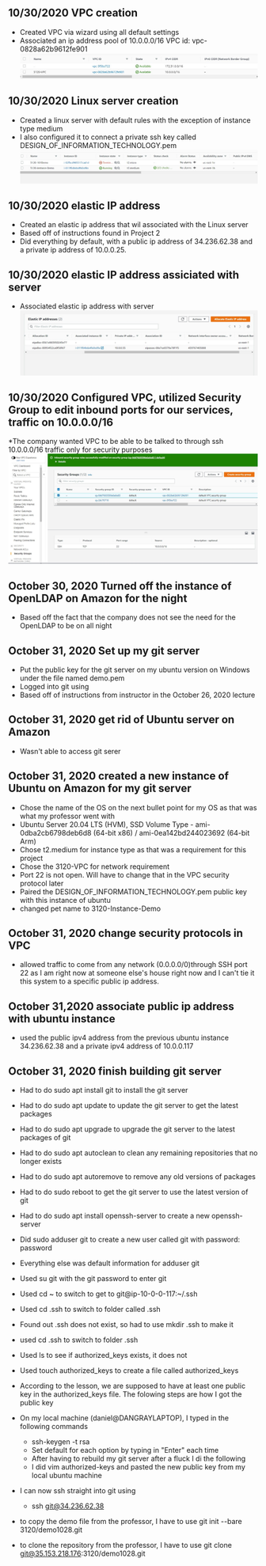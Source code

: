 ## 10/30/2020 VPC creation
* Created VPC via wizard using all default settings
* Associated an ip address pool of 10.0.0.0/16
VPC id: vpc-0828a62b9612fe901
![screenshot of VPC](/project2pictures/VPC_created.jpg)

## 10/30/2020 Linux server creation
* Created a linux server with default rules with the exception of instance type medium
* I also configured it to connect a private ssh key called DESIGN_OF_INFORMATION_TECHNOLOGY.pem
![screenshot of Linux](/project2pictures/instance_of_linux_server.jpg)

## 10/30/2020 elastic IP address 
* Created an elastic ip address that wil associated with the Linux server
* Based off of instructions found in Project 2
* Did everything by default, with a public ip address of 34.236.62.38 and a private ip address of 10.0.0.25.

## 10/30/2020 elastic IP address assiciated with server
* Associated elastic ip address with server
![screenshot of associated elastic ip address with server](/project2pictures/elastic_ip_to_server.jpg)

## 10/30/2020 Configured VPC, utilized Security Group to edit inbound ports for our services, traffic on 10.0.0.0/16
*The company wanted VPC to be able to
be talked to through ssh 10.0.0.0/16 traffic only for security purposes
![screenshot of allowing ssh through security group on VPC](/project2pictures/allow_ssh_vpc.jpg)

## October 30, 2020 Turned off the instance of OpenLDAP on Amazon for the night
* Based off the fact that the company does not see the need for the OpenLDAP to be on all night

## October 31, 2020 Set up my git server
* Put the public key for the git server on my ubuntu version on Windows under the file named demo.pem
* Logged into git using 
* Based off of instructions from instructor in the October 26, 2020 lecture

## October 31, 2020 get rid of Ubuntu server on Amazon
* Wasn't able to access git serer

## October 31, 2020 created a new instance of Ubuntu on Amazon for my git server
* Chose the name of the OS on the next bullet point for my OS as that was what my professor went with
* Ubuntu Server 20.04 LTS (HVM), SSD Volume Type - ami-0dba2cb6798deb6d8 (64-bit x86) / ami-0ea142bd244023692 (64-bit Arm)
* Chose t2.medium for instance type as that was a requirement for this project
* Chose the 3120-VPC for network requirement
* Port 22 is not open. Will have to change that in the VPC security protocol later
* Paired the DESIGN_OF_INFORMATION_TECHNOLOGY.pem public key with this instance of ubuntu
* changed pet name to 3120-Instance-Demo

## October 31, 2020 change security protocols in VPC
* allowed traffic to come from any network (0.0.0.0/0)through SSH port 22 as I am right now
at someone else's house right now and I can't
tie it this system to a specific public ip address.


## October 31,2020 associate public ip address with ubuntu instance
* used the public ipv4 address from the previous ubuntu instance 34.236.62.38 and a private ipv4 address of 10.0.0.117

## October 31, 2020 finish building git server
* Had to do sudo apt install git to install the git server
* Had to do sudo apt update to update the git server to get the latest packages
* Had to do sudo apt upgrade to upgrade the git server to the latest packages of git
* Had to do sudo apt autoclean to clean any remaining repositories that no longer exists
* Had to do sudo apt autoremove to remove any old versions of packages
* Had to do sudo reboot to get the git server to use the latest version of git
* Had to do sudo apt install openssh-server to create a new openssh-server
* Did sudo adduser git to create a new user called git with password: password
* Everything else was default information for adduser git
* Used su git with the git password to enter git
* Used cd ~ to switch to get to git@ip-10-0-0-117:~/.ssh
* Used cd .ssh to switch to folder called .ssh
* Found out .ssh does not exist, so had to use mkdir .ssh to make it
* used cd .ssh to switch to folder .ssh
* Used ls to see if authorized_keys exists, it does not
* Used touch authorized_keys to create a file called authorized_keys
* According to the lesson, we are supposed to have at least one public key in the authorized_keys file. The folowing steps are how I got the public key
* On my local machine (daniel@DANGRAYLAPTOP), I typed in the following commands
    * ssh-keygen -t rsa
    * Set default for each option by typing in "Enter" each time
    * After having to rebuild my git server after a fluck I di the following
    * I did vim authorized-keys and pasted the new public key from my local ubuntu machine

* I can now ssh straight into git using
    * ssh git@34.236.62.38

* to copy the demo file from the professor, I have to use git init --bare 3120/demo1028.git
* to clone the repository from the professor, I have to use git clone git@35.153.218.176:3120/demo1028.git